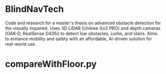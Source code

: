 # BlindNavTech
Code and research for a master's thesis on advanced obstacle detection for the visually impaired. Uses 3D LiDAR (Unitree Go2 PRO) and depth cameras (OAK-D, RealSense D435i) to detect low obstacles, curbs, and stairs. Aims to enhance mobility and safety with an affordable, AI-driven solution for real-world use.

# compareWithFloor.py
